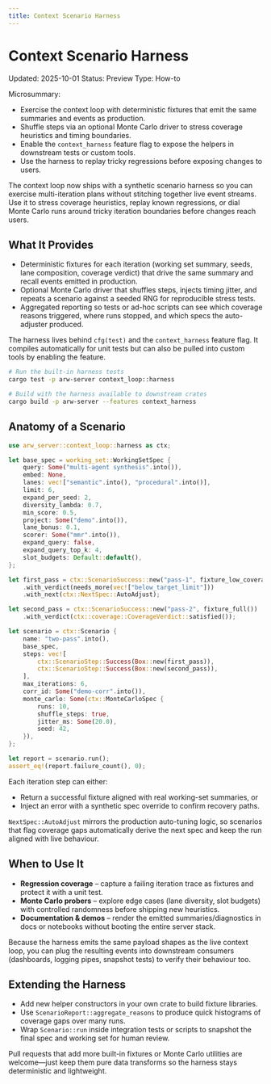 ```yaml
---
title: Context Scenario Harness
---
```


# Context Scenario Harness

Updated: 2025-10-01
Status: Preview
Type: How-to

Microsummary:
- Exercise the context loop with deterministic fixtures that emit the same summaries and events as production.
- Shuffle steps via an optional Monte Carlo driver to stress coverage heuristics and timing boundaries.
- Enable the `context_harness` feature flag to expose the helpers in downstream tests or custom tools.
- Use the harness to replay tricky regressions before exposing changes to users.

The context loop now ships with a synthetic scenario harness so you can exercise
multi-iteration plans without stitching together live event streams. Use it to
stress coverage heuristics, replay known regressions, or dial Monte Carlo runs
around tricky iteration boundaries before changes reach users.

## What It Provides

- Deterministic fixtures for each iteration (working set summary, seeds, lane
  composition, coverage verdict) that drive the same summary and recall events
  emitted in production.
- Optional Monte Carlo driver that shuffles steps, injects timing jitter, and
  repeats a scenario against a seeded RNG for reproducible stress tests.
- Aggregated reporting so tests or ad-hoc scripts can see which coverage
  reasons triggered, where runs stopped, and which specs the auto-adjuster
  produced.

The harness lives behind `cfg(test)` and the `context_harness` feature flag. It
compiles automatically for unit tests but can also be pulled into custom tools
by enabling the feature.

```bash
# Run the built-in harness tests
cargo test -p arw-server context_loop::harness

# Build with the harness available to downstream crates
cargo build -p arw-server --features context_harness
```

## Anatomy of a Scenario

```rust
use arw_server::context_loop::harness as ctx;

let base_spec = working_set::WorkingSetSpec {
    query: Some("multi-agent synthesis".into()),
    embed: None,
    lanes: vec!["semantic".into(), "procedural".into()],
    limit: 6,
    expand_per_seed: 2,
    diversity_lambda: 0.7,
    min_score: 0.5,
    project: Some("demo".into()),
    lane_bonus: 0.1,
    scorer: Some("mmr".into()),
    expand_query: false,
    expand_query_top_k: 4,
    slot_budgets: Default::default(),
};

let first_pass = ctx::ScenarioSuccess::new("pass-1", fixture_low_coverage())
    .with_verdict(needs_more(vec!["below_target_limit"]))
    .with_next(ctx::NextSpec::AutoAdjust);

let second_pass = ctx::ScenarioSuccess::new("pass-2", fixture_full())
    .with_verdict(ctx::coverage::CoverageVerdict::satisfied());

let scenario = ctx::Scenario {
    name: "two-pass".into(),
    base_spec,
    steps: vec![
        ctx::ScenarioStep::Success(Box::new(first_pass)),
        ctx::ScenarioStep::Success(Box::new(second_pass)),
    ],
    max_iterations: 6,
    corr_id: Some("demo-corr".into()),
    monte_carlo: Some(ctx::MonteCarloSpec {
        runs: 10,
        shuffle_steps: true,
        jitter_ms: Some(20.0),
        seed: 42,
    }),
};

let report = scenario.run();
assert_eq!(report.failure_count(), 0);
```

Each iteration step can either:

- Return a successful fixture aligned with real working-set summaries, or
- Inject an error with a synthetic spec override to confirm recovery paths.

`NextSpec::AutoAdjust` mirrors the production auto-tuning logic, so scenarios
that flag coverage gaps automatically derive the next spec and keep the run
aligned with live behaviour.

## When to Use It

- **Regression coverage** – capture a failing iteration trace as fixtures and
  protect it with a unit test.
- **Monte Carlo probers** – explore edge cases (lane diversity, slot budgets)
  with controlled randomness before shipping new heuristics.
- **Documentation & demos** – render the emitted summaries/diagnostics in docs
  or notebooks without booting the entire server stack.

Because the harness emits the same payload shapes as the live context loop, you
can plug the resulting events into downstream consumers (dashboards, logging
pipes, snapshot tests) to verify their behaviour too.

## Extending the Harness

- Add new helper constructors in your own crate to build fixture libraries.
- Use `ScenarioReport::aggregate_reasons` to produce quick histograms of
  coverage gaps over many runs.
- Wrap `Scenario::run` inside integration tests or scripts to snapshot the
  final spec and working set for human review.

Pull requests that add more built-in fixtures or Monte Carlo utilities are
welcome—just keep them pure data transforms so the harness stays deterministic
and lightweight.
